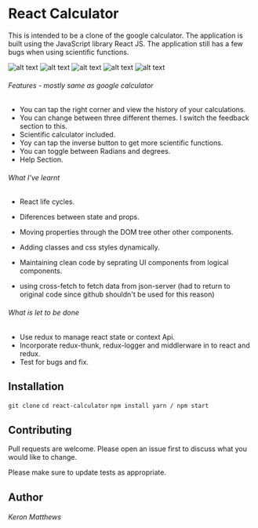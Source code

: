 # React Calculator

This is intended to be a clone of the google calculator. The application is built using the JavaScript library React JS. The application still has a few bugs when using scientific functions.

![alt text](https://raw.githubusercontent.com/keronmat/react-calculator/master/img/google-theme-1.png)
![alt text](https://raw.githubusercontent.com/keronmat/react-calculator/master/img/history-android-theme.png)
![alt text](https://raw.githubusercontent.com/keronmat/react-calculator/master/img/orginal-theme.png)
![alt text](https://raw.githubusercontent.com/keronmat/react-calculator/master/img/settings-google-theme.png)
![alt text](https://raw.githubusercontent.com/keronmat/react-calculator/master/img/help-sec-original-theme.png)

###### Features - mostly same as google calculator

- You can tap the right corner and view the history of your calculations.
- You can change between three different themes. I switch the feedback section to this.
- Scientific calculator included.
- Yoy can tap the inverse button to get more scientific functions.
- You can toggle between Radians and degrees.
- Help Section.

###### What I've learnt

- React life cycles.
- Diferences between state and props.
- Moving properties through the DOM tree other other components.
- Adding classes and css styles dynamically.
- Maintaining clean code by seprating UI components from logical components.

- using cross-fetch to fetch data from json-server (had to return to original code since github shouldn't be used for this reason)

###### What is let to be done

- Use redux to manage react state or context Api.
- Incorporate redux-thunk, redux-logger and middlerware in to react and redux.
- Test for bugs and fix.

## Installation

`git clone`
`cd react-calculator`
`npm install yarn / npm start`

## Contributing

Pull requests are welcome. Please open an issue first to discuss what you would like to change.

Please make sure to update tests as appropriate.

## Author

###### Keron Matthews
